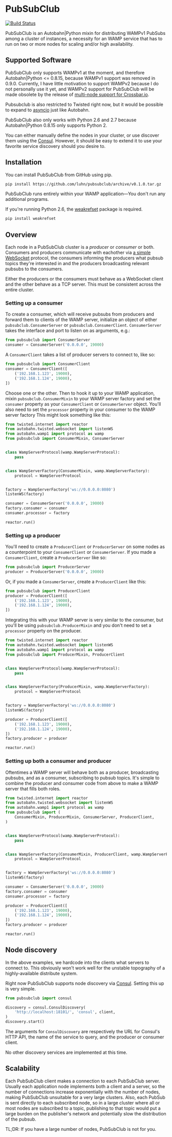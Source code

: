 # PubSubClub

[![Build Status](https://travis-ci.org/luhn/pubsubclub.svg?branch=master)](https://travis-ci.org/luhn/pubsubclub)

PubSubClub is an Autobahn|Python mixin for distributing WAMPv1 PubSubs among a
cluster of instances, a necessity for an WAMP service that has to run on two
or more nodes for scaling and/or high availability.

## Supported Software

PubSubClub only supports WAMPv1 at the moment, and therefore Autobahn|Python <=
0.8.15, because WAMPv1 support was removed in 0.9.0.  Currently, I have little
motivation to support WAMPv2 because I do not personally use it yet, and WAMPv2
support for PubSubClub will be made obsolete by the release of
[multi-node support for Crossbar.io](http://crossbar.io/docs/Roadmap/#multi-core-and-multi-node-support).

Pubsubclub is also restricted to Twisted right now, but it would be possible
to expand to [asyncio](https://docs.python.org/3/library/asyncio.html) just
like Autobahn.

PubSubClub also only works with Python 2.6 and 2.7 because Autobahn|Python
0.8.15 only supports Python 2.

You can either manually define the nodes in your cluster, or use discover them
using the [Consul](http://consul.io/).  However, it should be easy to extend it
to use your favorite service discovery should you desire to.

## Installation

You can install PubSubClub from GitHub using pip.

```bash
pip install https://github.com/luhn/pubsubclub/archive/v0.1.0.tar.gz
```

PubSubClub runs entirely within your WAMP application—You don't run any
additional programs.

If you're running Python 2.6, the
[weakrefset](https://pypi.python.org/pypi/weakrefset) package is required.

```bash
pip install weakrefset
```

## Overview

Each node in a PubSubClub cluster is a _producer_ or _consumer_ or both.
Consumers and producers communicate with eachother via [a simple
WebSocket](SPEC.md) protocol, the consumers informing the producers what pubsub
topics they're interested in and the producers broadcasting relevant pubsubs to
the consumers.

Either the producers or the consumers must behave as a WebSocket client and the
other behave as a TCP server.  This must be consistent across the entire
cluster.

### Setting up a consumer

To create a consumer, which will receive pubsubs from producers and forward
them to clients of the WAMP server, initialize an object of either
`pubsubclub.ConsumerServer` or `pubsubclub.ConsumerClient`.  `ConsumerServer`
takes the interface and port to listen on as arguments, e.g.:

```python
from pubsubclub import ConsumerServer
consumer = ConsumerServer('0.0.0.0', 19000)
```

A `ConsumerClient` takes a list of producer servers to connect to, like so:

```python
from pubsubclub import ConsumerClient
consumer = ConsumerClient([
    ('192.168.1.123', 19000),
    ('192.168.1.124', 19000),
])
```

Choose one or the other.  Then to hook it up to your WAMP application, mixin
`pubsubclub.ConsumerMixin` to your WAMP server factory and set the `consumer`
property as your `ConsumerClient` or `ConsumerServer` object.  You'll also need
to set the `processor` property in your consumer to the WAMP server factory
This might look something like this:

```python
from twisted.internet import reactor
from autobahn.twisted.websocket import listenWS
from autobahn.wamp1 import protocol as wamp
from pubsubclub import ConsumerMixin, ConsumerServer


class WampServerProtocol(wamp.WampServerProtocol):
    pass


class WampServerFactory(ConsumerMixin, wamp.WampServerFactory):
    protocol = WampServerProtocol


factory = WampServerFactory('ws://0.0.0.0:8080')
listenWS(factory)

consumer = ConsumerServer('0.0.0.0', 19000)
factory.consumer = consumer
consumer.processor = factory

reactor.run()
```

### Setting up a producer

You'll need to create a `ProducerClient` or `ProducerServer` on some nodes as a
counterpoint to your `ConsumerClient` or `ConsumerServer`.  If you made a
`ConsumerClient`, create a `ProducerServer` like so:

```python
from pubsubclub import ProducerServer
producer = ProducerServer('0.0.0.0', 19000)
```

Or, if you made a `ConsumerServer`, create a `ProducerClient` like this:

```python
from pubsubclub import ProducerClient
producer = ProducerClient([
    ('192.168.1.123', 19000),
    ('192.168.1.124', 19000),
])
```

Integrating this with your WAMP server is very similar to the consumer, but
you'll be using `pubsubclub.ProducerMixin` and you don't need to set a
`processor` property on the producer.

```python
from twisted.internet import reactor
from autobahn.twisted.websocket import listenWS
from autobahn.wamp1 import protocol as wamp
from pubsubclub import ProducerMixin, ProducerClient


class WampServerProtocol(wamp.WampServerProtocol):
    pass


class WampServerFactory(ProducerMixin, wamp.WampServerFactory):
    protocol = WampServerProtocol


factory = WampServerFactory('ws://0.0.0.0:8080')
listenWS(factory)

producer = ProducerClient([
    ('192.168.1.123', 19000),
    ('192.168.1.124', 19000),
])
factory.producer = producer

reactor.run()
```

### Setting up both a consumer and producer

Oftentimes a WAMP server will behave both as a producer, broadcasting pubsubs,
and as a consumer, subscribing to pubsub topics.  It's simple to combine the
producer and consumer code from above to make a WAMP server that fills both
roles.

```python
from twisted.internet import reactor
from autobahn.twisted.websocket import listenWS
from autobahn.wamp1 import protocol as wamp
from pubsubclub import (
    ConsumerMixin, ProducerMixin, ConsumerServer, ProducerClient,
)


class WampServerProtocol(wamp.WampServerProtocol):
    pass


class WampServerFactory(ConsumerMixin, ProducerClient, wamp.WampServerFactory):
    protocol = WampServerProtocol


factory = WampServerFactory('ws://0.0.0.0:8080')
listenWS(factory)

consumer = ConsumerServer('0.0.0.0', 19000)
factory.consumer = consumer
consumer.processor = factory

producer = ProducerClient([
    ('192.168.1.123', 19000),
    ('192.168.1.124', 19000),
])
factory.producer = producer

reactor.run()
```

## Node discovery

In the above examples, we hardcode into the clients what servers to connect to.
This obviously won't work well for the unstable topography of a
highly-available distribute system.

Right now PubSubClub supports node discovery via [Consul](consul.io).  Setting
this up is very simple.

```python
from pubsubclub import consul

discovery = consul.ConsulDiscovery(
    'http://localhost:18101/', 'consul', client,
)
discovery.start()
```

The arguments for `ConsulDiscovery` are respectively the URL for Consul's HTTP
API, the name of the service to query, and the producer or consumer client.

No other discovery services are implemented at this time.

## Scalability

Each PubSubClub client makes a connection to each PubSubClub server.  Usually
each application node implements both a client and a server, so the number of
connections increase exponentially with the number of nodes, making PubSubClub
unsuitable for a very large clusters.  Also, each PubSub is sent directly to
each subscribed node, so in a large cluster where all or most nodes are
subscribed to a topic, publishing to that topic would put a large burden on
the publisher's network and potentially slow the distribution of the pubsub.

TL;DR:  If you have a large number of nodes, PubSubClub is not for you.
